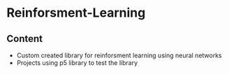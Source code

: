 # Reinforsment-Learning

## Content
* Custom created library for reinforsment learning using neural networks
* Projects using p5 library to test the library
